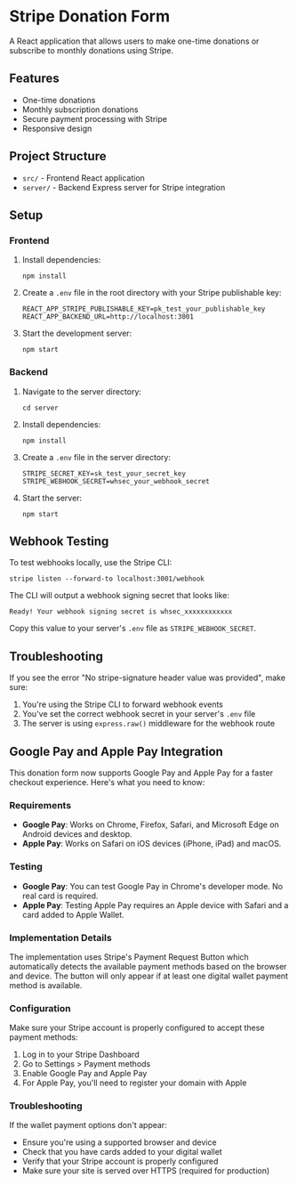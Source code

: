 # Stripe Donation Form

A React application that allows users to make one-time donations or subscribe to monthly donations using Stripe.

## Features

- One-time donations
- Monthly subscription donations
- Secure payment processing with Stripe
- Responsive design

## Project Structure

- `src/` - Frontend React application
- `server/` - Backend Express server for Stripe integration

## Setup

### Frontend

1. Install dependencies:
   ```
   npm install
   ```

2. Create a `.env` file in the root directory with your Stripe publishable key:
   ```
   REACT_APP_STRIPE_PUBLISHABLE_KEY=pk_test_your_publishable_key
   REACT_APP_BACKEND_URL=http://localhost:3001
   ```

3. Start the development server:
   ```
   npm start
   ```

### Backend

1. Navigate to the server directory:
   ```
   cd server
   ```

2. Install dependencies:
   ```
   npm install
   ```

3. Create a `.env` file in the server directory:
   ```
   STRIPE_SECRET_KEY=sk_test_your_secret_key
   STRIPE_WEBHOOK_SECRET=whsec_your_webhook_secret
   ```

4. Start the server:
   ```
   npm start
   ```

## Webhook Testing

To test webhooks locally, use the Stripe CLI:

```
stripe listen --forward-to localhost:3001/webhook
```

The CLI will output a webhook signing secret that looks like:
```
Ready! Your webhook signing secret is whsec_xxxxxxxxxxxx
```

Copy this value to your server's `.env` file as `STRIPE_WEBHOOK_SECRET`.

## Troubleshooting

If you see the error "No stripe-signature header value was provided", make sure:

1. You're using the Stripe CLI to forward webhook events
2. You've set the correct webhook secret in your server's `.env` file
3. The server is using `express.raw()` middleware for the webhook route

## Google Pay and Apple Pay Integration

This donation form now supports Google Pay and Apple Pay for a faster checkout experience. Here's what you need to know:

### Requirements

- **Google Pay**: Works on Chrome, Firefox, Safari, and Microsoft Edge on Android devices and desktop.
- **Apple Pay**: Works on Safari on iOS devices (iPhone, iPad) and macOS.

### Testing

- **Google Pay**: You can test Google Pay in Chrome's developer mode. No real card is required.
- **Apple Pay**: Testing Apple Pay requires an Apple device with Safari and a card added to Apple Wallet.

### Implementation Details

The implementation uses Stripe's Payment Request Button which automatically detects the available payment methods based on the browser and device. The button will only appear if at least one digital wallet payment method is available.

### Configuration

Make sure your Stripe account is properly configured to accept these payment methods:

1. Log in to your Stripe Dashboard
2. Go to Settings > Payment methods
3. Enable Google Pay and Apple Pay
4. For Apple Pay, you'll need to register your domain with Apple

### Troubleshooting

If the wallet payment options don't appear:

- Ensure you're using a supported browser and device
- Check that you have cards added to your digital wallet
- Verify that your Stripe account is properly configured
- Make sure your site is served over HTTPS (required for production)
